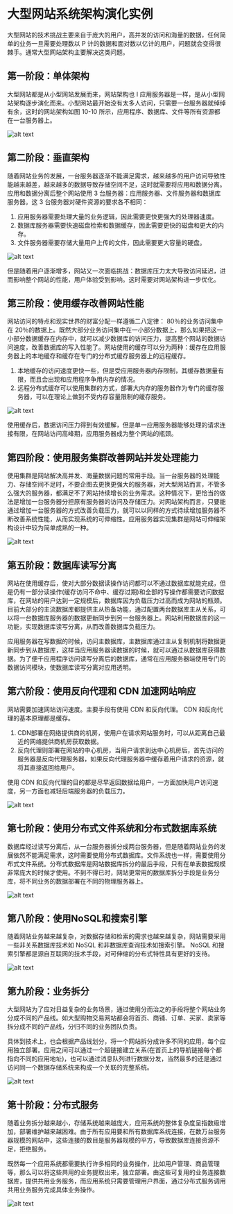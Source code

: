 # 大型网站系统架构演化实例



大型网站的技术挑战主要来自于庞大的用户，高并发的访问和海量的数据，任何简单的业务一旦需要处理数以 P 计的数据和面对数以亿计的用户，问题就会变得很棘手。通常大型网站架构主要解决这类问题。



## 第一阶段：单体架构


大型网站都是从小型网站发展而来，网站架构也 I 应用服务器是一样，是从小型网站架构逐步演化而来。小型网站最开始没有太多人访问，只需要一台服务器就绰绰有余，这时的网站架构如图 10-10 所示，应用程序、数据库、文件等所有资源都在一台服务器上。

![alt text](6大型网站系统架构演化实例/第一阶段网站架构.png)




## 第二阶段：垂直架构

随着网站业务的发展，一台服务器逐渐不能满足需求，越来越多的用户访问导致性能越来越差，越来越多的数据导致存储空间不足，这时就需要将应用和数据分离。应用和数据分离后整个网站使用 3 台服务器：应用服务器、文件服务器和数据库服务器。这 3 台服务器对硬件资源的要求各不相同：

1. 应用服务器需要处理大量的业务逻辑，因此需要更快更强大的处理器速度。
2. 数据库服务器需要快速磁盘检索和数据缓存，因此需要更快的磁盘和更大的内存。
3. 文件服务器需要存储大量用户上传的文件，因此需要更大容量的硬盘。

![alt text](6大型网站系统架构演化实例/第二阶段网站架构.png)


但是随着用户逐渐增多，网站又一次面临挑战：数据库压力太大导致访问延迟，进而影响整个网站的性能，用户体验受到影响。这时需要对网站架构进一步优化。


## 第三阶段：使用缓存改善网站性能


网站访问的特点和现实世界的财富分配一样遵循二八定律： 80％的业务访问集中在 20％的数据上。既然大部分业务访问集中在一小部分数据上，那么如果把这一小部分数据缓存在内存中，就可以减少数据库的访问压力，提高整个网站的数据访问速度，改善数据库的写入性能了。网站使用的缓存可以分为两种：缓存在应用服务器上的本地缓存和缓存在专门的分布式缓存服务器上的远程缓存。

1. 本地缓存的访问速度更快一些，但是受应用服务器内存限制，其缓存数据量有限，而且会出现和应用程序争用内存的情况。
2. 远程分布式缓存可以使用集群的方式，部署大内存的服务器作为专门的缓存服务器，可以在理论上做到不受内存容量限制的缓存服务。


![alt text](6大型网站系统架构演化实例/第三阶段网站架构.png)




使用缓存后，数据访问压力得到有效缓解，但是单一应用服务器能够处理的请求连接有限，在网站访问高峰期，应用服务器成为整个网站的瓶颈。



## 第四阶段：使用服务集群改善网站并发处理能力
使用集群是网站解决高并发、海量数据问题的常用手段。当一台服务器的处理能力、存储空间不足时，不要企图去更换更强大的服务器，对大型网站而言，不管多么强大的服务器，都满足不了网站持续增长的业务需求。这种情况下，更恰当的做法是增加一台服务器分担原有服务器的访问及存储压力。对网站架构而言，只要能通过增加一台服务器的方式改善负载压力，就可以以同样的方式待续增加服务器不断改善系统性能，从而实现系统的可伸缩性。应用服务器实现集群是网站可伸缩架构设计中较为简单成熟的一种。

![alt text](6大型网站系统架构演化实例/第四阶段网站架构.png)



## 第五阶段：数据库读写分离


网站在使用缓存后，使对大部分数据读操作访问都可以不通过数据库就能完成，但是仍有一部分读操作(缓存访问不命中、缓存过期)和全部的写操作都需要访问数据库，在网站的用户达到一定规模后，数据库因为负载压力过高而成为网站的瓶颈。目前大部分的主流数据库都提供主从热备功能，通过配置两台数据库主从关系，可以将一台数据库服务器的数据更新同步到另一台服务器上。网站利用数据库的这一功能，实现数据库读写分离，从而改善数据库负载压力。

应用服务器在写数据的时候，访问主数据库，主数据库通过主从复制机制将数据更新同步到从数据库，这样当应用服务器读数据的时候，就可以通过从数据库获得数据。为了便千应用程序访问读写分离后的数据库，通常在应用服务器端使用专门的数据访问模块，使数据库读写分离对应用透明。



## 第六阶段：使用反向代理和 CDN 加速网站响应

网站需要加速网站访问速度。主要手段有使用 CDN 和反向代理。 CDN 和反向代理的基本原理都是缓存。

1. CDN部署在网络提供商的机房，使用户在请求网站服务时，可以从距离自己最近的网络提供商机房获取数据。
2. 反向代理则部署在网站的中心机房，当用户请求到达中心机房后，首先访问的服务器是反向代理服务器，如果反向代理服务器中缓存着用户请求的资源，就将其直接返回给用户。

使用 CDN 和反向代理的目的都是尽早返回数据给用户，一方面加快用户访问速度，另一方面也减轻后端服务器的负载压力。


![alt text](6大型网站系统架构演化实例/第六阶段网站架构.png)



## 第七阶段：使用分布式文件系统和分布式数据库系统

数据库经过读写分离后，从一台服务器拆分成两台服务器，但是随着网站业务的发展依然不能满足需求，这时需要使用分布式数据库。文件系统也一样，需要使用分布式文件系统。分布式数据库是网站数据库拆分的最后手段，只有在单表数据规模非常庞大的时候才使用。不到不得已时，网站更常用的数据库拆分手段是业务分库，将不同业务的数据部署在不同的物理服务器上。

![alt text](6大型网站系统架构演化实例/第七阶段网站架构.png)


## 第八阶段：使用NoSQL和搜索引擎


随着网站业务越来越复杂，对数据存储和检索的需求也越来越复杂，网站需要采用一些非关系数据库技术如 NoSQL 和非数据库查询技术如搜索引擎。 NoSQL 和搜索引擎都是源自互联网的技术手段，对可伸缩的分布式特性具有更好的支待。

![alt text](6大型网站系统架构演化实例/第八阶段网站架构.png)


## 第九阶段：业务拆分

大型网站为了应对日益复杂的业务场景，通过使用分而治之的手段将整个网站业务分成不同的产品线。如大型购物交易网站都会将首页、商铺、订单、买家、卖家等拆分成不同的产品线，分归不同的业务团队负责。

具体到技术上，也会根据产品线划分，将一个网站拆分成许多不同的应用，每个应用独立部署。应用之间可以通过一个超链接建立关系(在首页上的导航链接每个都指向不同的应用地址)，也可以通过消息队列进行数据分发，当然最多的还是通过访问同一个数据存储系统来构成一个关联的完整系统。

![alt text](6大型网站系统架构演化实例/第九阶段网站架构.png)

## 第十阶段：分布式服务

随着业务拆分越来越小，存储系统越来越庞大，应用系统的整体复杂度呈指数级增加，部署维护越来越困难。由于所有应用要和所有数据库系统连接，在数万台服务器规模的网站中，这些连接的数目是服务器规模的平方，导致数据库连接资源不足，拒绝服务。


既然每一个应用系统都需要执行许多相同的业务操作，比如用户管理、商品管理等，那么可以将这些共用的业务提取出来，独立部署。由这些可复用的业务连接数据库，提供共用业务服务，而应用系统只需要管理用户界面，通过分布式服务调用共用业务服务完成具体业务操作。

![alt text](6大型网站系统架构演化实例/第十阶段网站架构.png)















































